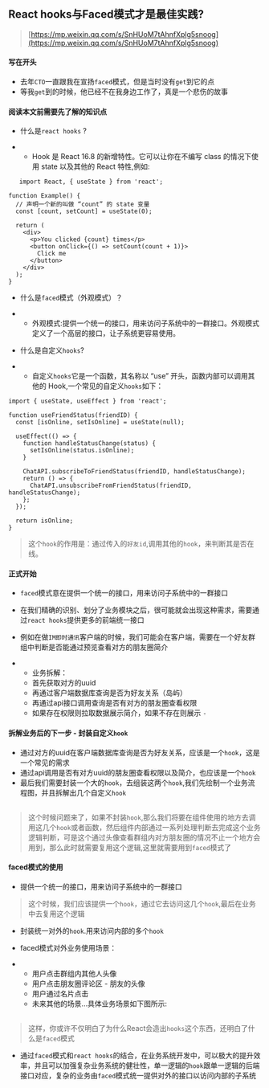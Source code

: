 ## React hooks与Faced模式才是最佳实践?

> [https://mp.weixin.qq.com/s/SnHUoM7tAhnfXplg5snoog](https://mp.weixin.qq.com/s/SnHUoM7tAhnfXplg5snoog)

#### 写在开头

- 去年`CTO`一直跟我在宣扬`faced`模式，但是当时没有`get`到它的点
- 等我`get`到的时候，他已经不在我身边工作了，真是一个悲伤的故事

#### 阅读本文前需要先了解的知识点

- 什么是`react hooks` ?

- - Hook 是 React 16.8 的新增特性。它可以让你在不编写 class 的情况下使用 state 以及其他的 React 特性,例如:

```
   import React, { useState } from 'react';

function Example() {
  // 声明一个新的叫做 “count” 的 state 变量
  const [count, setCount] = useState(0);

  return (
    <div>
      <p>You clicked {count} times</p>
      <button onClick={() => setCount(count + 1)}>
        Click me
      </button>
    </div>
  );
}
```

- 什么是`faced`模式（外观模式）？

- - 外观模式:提供一个统一的接口，用来访问子系统中的一群接口。外观模式定义了一个高层的接口，让子系统更容易使用。

- 什么是自定义`hooks`?

- - 自定义`hooks`它是一个函数，其名称以 “use” 开头，函数内部可以调用其他的 Hook,一个常见的自定义`hooks`如下：

```
import { useState, useEffect } from 'react';

function useFriendStatus(friendID) {
  const [isOnline, setIsOnline] = useState(null);

  useEffect(() => {
    function handleStatusChange(status) {
      setIsOnline(status.isOnline);
    }

    ChatAPI.subscribeToFriendStatus(friendID, handleStatusChange);
    return () => {
      ChatAPI.unsubscribeFromFriendStatus(friendID, handleStatusChange);
    };
  });

  return isOnline;
}
```

> 这个`hook`的作用是：通过传入的`好友id`,调用其他的`hook`，来判断其是否在线。

#### 正式开始

- `faced`模式意在提供一个统一的接口，用来访问子系统中的一群接口

- 在我们精确的识别、划分了业务模块之后，很可能就会出现这种需求，需要通过`react hooks`提供更多的前端统一接口

- 例如在做`IM即时通讯`客户端的时候，我们可能会在客户端，需要在一个好友群组中判断是否能通过预览查看对方的朋友圈简介

- - 业务拆解：
  - 首先获取对方的uuid
  - 再通过客户端数据库查询是否为好友关系（岛屿）
  - 再通过api接口调用查询是否有对方的朋友圈查看权限
  - 如果存在权限则拉取数据展示简介，如果不存在则展示 `-`

#### 拆解业务后的下一步 - 封装自定义`hook`

- 通过对方的uuid在客户端数据库查询是否为好友关系，应该是一个`hook`，这是一个常见的需求
- 通过api调用是否有对方uuid的朋友圈查看权限以及简介，也应该是一个`hook`
- 最后我们需要封装一个大的`hook`，去组装这两个`hook`,我们先绘制一个业务流程图，并且拆解出几个自定义`hook`

![图片](data:image/gif;base64,iVBORw0KGgoAAAANSUhEUgAAAAEAAAABCAYAAAAfFcSJAAAADUlEQVQImWNgYGBgAAAABQABh6FO1AAAAABJRU5ErkJggg==)

> 这个时候问题来了，如果不封装`hook`,那么我们将要在组件使用的地方去调用这几个`hook`或者函数，然后组件内部通过一系列处理判断去完成这个业务逻辑判断，可是这个通过头像查看群组内对方朋友圈的情况不止一个地方会用到，那么此时就需要复用这个逻辑,这里就需要用到`faced`模式了

#### faced模式的使用

- 提供一个统一的接口，用来访问子系统中的一群接口

> 这个时候，我们应该提供一个`hook`，通过它去访问这几个`hook`,最后在业务中去复用这个逻辑

- 封装统一对外的`hook`.用来访问内部的多个`hook`

- faced模式对外业务使用场景：

- - 用户点击群组内其他人头像
  - 用户点击朋友圈评论区 - 朋友的头像
  - 用户通过名片点击
  - 未来其他的场景...具体业务场景如下图所示:

![图片](data:image/gif;base64,iVBORw0KGgoAAAANSUhEUgAAAAEAAAABCAYAAAAfFcSJAAAADUlEQVQImWNgYGBgAAAABQABh6FO1AAAAABJRU5ErkJggg==)

> 这样，你或许不仅明白了为什么React会造出`hooks`这个东西，还明白了什么是`faced`模式

- 通过`faced`模式和`react hooks`的结合，在业务系统开发中，可以极大的提升效率，并且可以加强复杂业务系统的健壮性，单一逻辑的`hook`跟单一逻辑的后端接口对应，复杂的业务由`faced`模式统一提供对外的接口以访问内部的子系统

